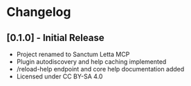 # Changelog

## [0.1.0] - Initial Release
- Project renamed to Sanctum Letta MCP
- Plugin autodiscovery and help caching implemented
- /reload-help endpoint and core help documentation added
- Licensed under CC BY-SA 4.0 